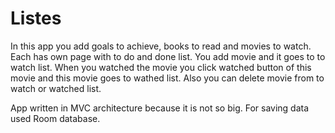 # Listes
In this app you add goals to achieve, books to read and movies to watch. Each has own page with to do and done list. You add movie and it goes to to watch list.
When you  watched the movie you click watched button of this movie and this movie goes to wathed list. Also you can delete movie from to watch or watched list.

App written in MVC architecture because it is not so big. For saving data used Room database.
